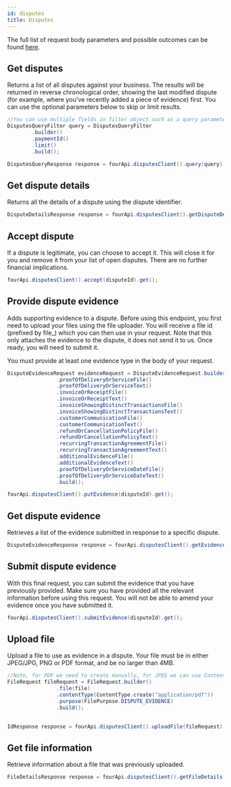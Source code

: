 ```yaml
---
id: disputes
title: Disputes
---
```


The full list of request body parameters and possible outcomes can be found [here](https://api-reference.checkout.com/preview/crusoe/#tag/Disputes).

## Get disputes

Returns a list of all disputes against your business. The results will be returned in reverse chronological order, showing the last modified dispute (for example, where you've recently added a piece of evidence) first. You can use the optional parameters below to skip or limit results.

```java
//You can use multiple fields in filter object such as a query parameter request
DisputesQueryFilter query = DisputesQueryFilter
        .builder()
        .paymentId()
        .limit()
        .build();

DisputesQueryResponse response = fourApi.disputesClient().query(query).get();
```

## Get dispute details

Returns all the details of a dispute using the dispute identifier.

```java
DisputeDetailsResponse response = fourApi.disputesClient().getDisputeDetails(disputeId).get();
```

## Accept dispute

If a dispute is legitimate, you can choose to accept it. This will close it for you and remove it from your list of open disputes. There are no further financial implications.

```java
fourApi.disputesClient().accept(disputeId).get();
```

## Provide dispute evidence

Adds supporting evidence to a dispute. Before using this endpoint, you first need to upload your files using the file uploader. You will receive a file id (prefixed by file_) which you can then use in your request. Note that this only attaches the evidence to the dispute, it does not send it to us. Once ready, you will need to submit it.

You must provide at least one evidence type in the body of your request.

```java
DisputeEvidenceRequest evidenceRequest = DisputeEvidenceRequest.builder()
                .proofOfDeliveryOrServiceFile()
                .proofOfDeliveryOrServiceText()
                .invoiceOrReceiptFile()
                .invoiceOrReceiptText()
                .invoiceShowingDistinctTransactionsFile()
                .invoiceShowingDistinctTransactionsText()
                .customerCommunicationFile()
                .customerCommunicationText()
                .refundOrCancellationPolicyFile()
                .refundOrCancellationPolicyText()
                .recurringTransactionAgreementFile()
                .recurringTransactionAgreementText()
                .additionalEvidenceFile()
                .additionalEvidenceText()
                .proofOfDeliveryOrServiceDateFile()
                .proofOfDeliveryOrServiceDateText()
                .build();

fourApi.disputesClient().putEvidence(disputeId).get();
```

## Get dispute evidence

Retrieves a list of the evidence submitted in response to a specific dispute.

```java
DisputeEvidenceResponse response = fourApi.disputesClient().getEvidence(disputeId).get();
```

## Submit dispute evidence

With this final request, you can submit the evidence that you have previously provided. Make sure you have provided all the relevant information before using this request. You will not be able to amend your evidence once you have submitted it.

```java
fourApi.disputesClient().submitEvidence(disputeId).get();
```

## Upload file

Upload a file to use as evidence in a dispute. Your file must be in either JPEG/JPG, PNG or PDF format, and be no larger than 4MB.

```java
//Note, for PDF we need to create manually, for JPEG we can use ContentType.IMAGE_JPEG
FileRequest fileRequest = FileRequest.builder()
                .file(file)
                .contentType(ContentType.create("application/pdf"))
                .purpose(FilePurpose.DISPUTE_EVIDENCE)
                .build();
        

IdResponse response = fourApi.disputesClient().uploadFile(fileRequest).get();
```

## Get file information

Retrieve information about a file that was previously uploaded.

```java
FileDetailsResponse response = fourApi.disputesClient().getFileDetails(fileRequest).get();
```

